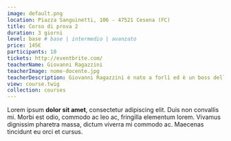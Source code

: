 ```yaml
---
image: default.png
location: Piazza Sanguinetti, 106 - 47521 Cesena (FC)
title: Corso di prova 2
duration: 3 giorni
level: base # base | intermedio | avanzato
price: 145€
participants: 10
tickets: http://eventbrite.com/
teacherName: Giovanni Ragazzini
teacherImage: nome-docente.jpg
teacherDescription: Giovanni Ragazzini è nato a forlì ed è un boss delle uccisioni multiple
view: course.twig
collection: courses
---
```


Lorem ipsum **dolor sit amet**, consectetur adipiscing elit. Duis non convallis mi. Morbi est odio, commodo ac leo ac, fringilla elementum lorem. Vivamus dignissim pharetra massa, dictum viverra mi commodo ac. Maecenas tincidunt eu orci et cursus.
